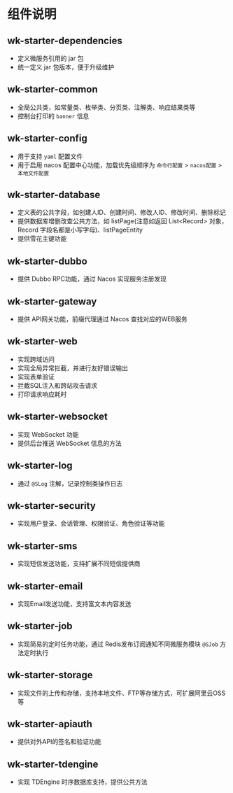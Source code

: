 # 组件说明

## wk-starter-dependencies

* 定义微服务引用的 jar 包
* 统一定义 jar 包版本，便于升级维护

## wk-starter-common

* 全局公共类，如常量类、枚举类、分页类、注解类、响应结果类等
* 控制台打印的 `banner` 信息

## wk-starter-config

* 用于支持 `yaml` 配置文件
* 用于启用 nacos 配置中心功能，加载优先级顺序为 `命令行配置` > `nacos配置` >  `本地文件配置`

## wk-starter-database

* 定义表的公共字段，如创建人ID、创建时间、修改人ID、修改时间、删除标记
* 提供数据库增删改查公共方法，如 listPage(注意如返回 List&lt;Record&gt; 对象，Record 字段名都是小写字母)、listPageEntity
* 提供雪花主键功能

## wk-starter-dubbo

* 提供 Dubbo RPC功能，通过 Nacos 实现服务注册发现

## wk-starter-gateway

* 提供 API网关功能，前缀代理通过 Nacos 查找对应的WEB服务

## wk-starter-web

* 实现跨域访问
* 实现全局异常拦截，并进行友好错误输出
* 实现表单验证
* 拦截SQL注入和跨站攻击请求
* 打印请求响应耗时

## wk-starter-websocket

* 实现 WebSocket 功能
* 提供后台推送 WebSocket 信息的方法

## wk-starter-log

* 通过 `@SLog` 注解，记录控制类操作日志

## wk-starter-security

* 实现用户登录、会话管理、权限验证、角色验证等功能

## wk-starter-sms

* 实现短信发送功能，支持扩展不同短信提供商

## wk-starter-email

* 实现Email发送功能，支持富文本内容发送

## wk-starter-job

* 实现简易的定时任务功能，通过 Redis发布订阅通知不同微服务模块 `@SJob` 方法定时执行

## wk-starter-storage

* 实现文件的上传和存储，支持本地文件、FTP等存储方式，可扩展阿里云OSS等  

## wk-starter-apiauth

* 提供对外API的签名和验证功能

## wk-starter-tdengine

* 实现 TDEngine 时序数据库支持，提供公共方法